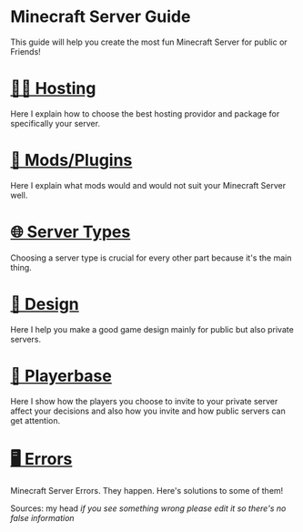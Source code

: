 # Minecraft Server Guide
This guide will help you create the most fun Minecraft Server for public or Friends!
# [👨‍💻 Hosting](https://github.com/Eldersson1/Minecraft-Server-Guide/blob/main/hosting.md)
Here I explain how to choose the best hosting providor and package for specifically your server.
# [💾 Mods/Plugins](https://github.com/Eldersson1/Minecraft-Server-Guide/blob/main/modifications.md)
Here I explain what mods would and would not suit your Minecraft Server well. 
# [🌐 Server Types](https://github.com/Eldersson1/Minecraft-Server-Guide/blob/main/server-types.md)
Choosing a server type is crucial for every other part because it's the main thing. 
# [📄 Design](https://github.com/Eldersson1/Minecraft-Server-Guide/blob/main/design.md)
Here I help you make a good game design mainly for public but also private servers. 
# [🧒 Playerbase](https://github.com/Eldersson1/Minecraft-Server-Guide/blob/main/playerbase.md)
Here I show how the players you choose to invite to your private server affect your decisions and also how you invite and how public servers can get attention.
# [🖥️ Errors](https://github.com/Eldersson1/Minecraft-Server-Guide/blob/main/errors.md)
Minecraft Server Errors. They happen. Here's solutions to some of them!

Sources: my head
_if you see something wrong please edit it so there's no false information_
